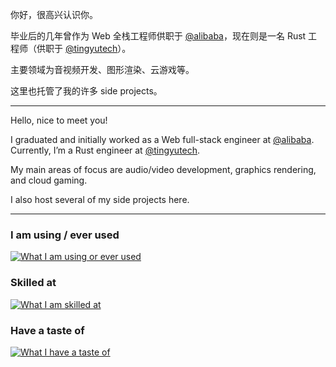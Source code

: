 你好，很高兴认识你。

毕业后的几年曾作为 Web 全栈工程师供职于 [@alibaba](https://github.com/alibaba/)，现在则是一名 Rust 工程师（供职于 [@tingyutech](https://github.com/tingyutech/)）。

主要领域为音视频开发、图形渲染、云游戏等。

这里也托管了我的许多 side projects。

----

Hello, nice to meet you!

I graduated and initially worked as a Web full-stack engineer at [@alibaba](https://github.com/alibaba/). Currently, I’m a Rust engineer at [@tingyutech](https://github.com/tingyutech/).

My main areas of focus are audio/video development, graphics rendering, and cloud gaming.

I also host several of my side projects here.

----

### I am using / ever used

[![What I am using or ever used](https://skillicons.dev/icons?i=arch,debian,ubuntu,windows,macos,,git,github,gitlab,docker,cloudflare,nginx,mysql,postgres,sqlite,mongodb,prisma,redis,atom,sublime,vscode,visualstudio,clion&perline=12)](https://skillicons.dev)

### Skilled at

[![What I am skilled at](https://skillicons.dev/icons?i=rust,wasm,html,css,less,sass,js,ts,react,md,c,cpp,qt,fortran,electron,nodejs,express,nestjs,regex,npm,yarn,vite,webpack&perline=12)](https://skillicons.dev)

### Have a taste of

[![What I have a taste of](https://skillicons.dev/icons?i=wordpress,autocad,sketchup,figma,octave,tensorflow,ai,ps,pr,arduino,raspberrypi,supabase,sentry,tailwind&perline=12)](https://skillicons.dev)

